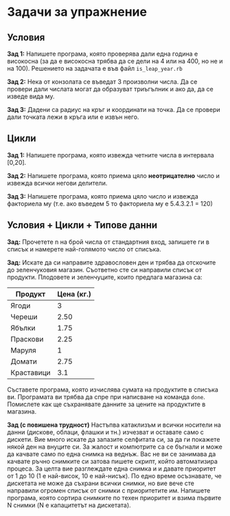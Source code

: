 # Задачи за упражнение

## Условия
**Зад 1:** Напишете програма, която проверява дали една година е високосна (за да е високосна трябва да се дели на 4 или на 400, но не и на 100).
Решението на задачата е във файл `is_leap_year.rb`

**Зад 2:** Нека от конзолата се въведат 3 произволни числа. Да се провери дали числата могат да образуват триъгълник и ако да, да се изведе вида му. 

**Зад 3:** Дадени са радиус на кръг и координати на точка. Да се провери дали точката лежи в кръга или е извън него. 


## Цикли
**Зад 1:** Напишете програма, която извежда четните числа в интервала [0,20].

**Зад 2:** Напишете програма, която приема цяло **неотрицателно** число и извежда всички негови делители.

**Зад 3:** Напишете програма, която приема цяло число и извежда факториела му (т.е. ако въведем 5 то факториела му е 5.4.3.2.1 = 120)

## Условия + Цикли + Типове данни 

**Зад:** Прочетете n на брой числа от стандартния вход, запишете ги в списък и намерете най-голямото число от списъка. 

**Зад:** Искате да си направите здравословен ден и трябва да отскочите до зеленчуковия магазин. Съответно сте си направили списък от продукти. Плодовете и зеленчуците, които предлага магазина са:

| Продукт  | Цена (кг.) |
| ------------- | ------------- |
| Ягоди  | 3  |
| Череши | 2.50  |
| Ябълки | 1.75  |
| Праскови | 2.25  |
| Маруля | 1  |
| Домати | 2.75  |
| Краставици | 3.1  |

Съставете програма, която изчислява сумата на продуктите в списъка ви. Програмата ви трябва да спре при написване на команда `done`. Помислете как ще съхранявате данните за цените на продуктите в магазина.

**Зад (с повишена трудност)** Настъпва катаклизъм и всички носители на данни (дискове, облаци, флашки и тн.) изчезват и оставате само с дискети. Вие много искате да запазите селфитата си, за да ги покажете някой ден на внуците си. За жалост и компютрите са се бъгнали и може да качвате само по една снимка на веднъж. Вас не ви се занимава да качвате ръчно снимките си затова пишете скрипт, който автоматизира процеса. За целта вие разглеждате една снимка и и давате приоритет от 1 до 10 (1 е най-висок, 10 е най-нисък). 
По едно време осъзнавате, че дискетата не може да съхрани всички снимки, но вие вече сте направили огромен списък от снимки с приоритетите им. Напишете програма, която сортира снимките по техен приоритет и взима първите N снимки (N e капацитетът на дискетата). 
